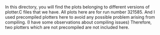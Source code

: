 In this directory, you will find the plots belonging to different versions of plotter.C files that we have. All plots here are for run number 321585. And I used precompiled plotters here to avoid any possible problem arising from compiling. (I have some observations about compiling issues) Therefore, two plotters which are not precompiled are not included here. 
